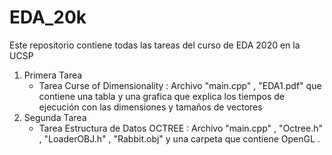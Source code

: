 # EDA_20k
Este repositorio contiene todas las tareas del curso de EDA 2020 en la UCSP
1. Primera Tarea 
   - Tarea Curse of Dimensionality : Archivo "main.cpp" , "EDA1.pdf" que contiene una tabla y una grafica que explica los tiempos de ejecución con las dimensiones y tamaños de vectores
2. Segunda Tarea
   - Tarea Estructura de Datos OCTREE : Archivo "main.cpp" , "Octree.h" , "LoaderOBJ.h" , "Rabbit.obj" y una carpeta que contiene OpenGL .
